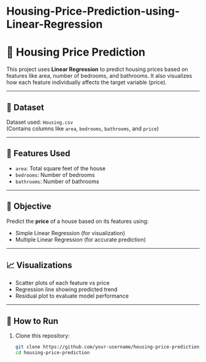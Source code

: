 # Housing-Price-Prediction-using-Linear-Regression


# 🏡 Housing Price Prediction

This project uses **Linear Regression** to predict housing prices based on features like area, number of bedrooms, and bathrooms. It also visualizes how each feature individually affects the target variable (price).

---

## 📂 Dataset

Dataset used: `Housing.csv`  
(Contains columns like `area`, `bedrooms`, `bathrooms`, and `price`)

---

## 📌 Features Used

- `area`: Total square feet of the house
- `bedrooms`: Number of bedrooms
- `bathrooms`: Number of bathrooms

---

## 🎯 Objective

Predict the **price** of a house based on its features using:
- Simple Linear Regression (for visualization)
- Multiple Linear Regression (for accurate prediction)

---

## 📈 Visualizations

- Scatter plots of each feature vs price
- Regression line showing predicted trend
- Residual plot to evaluate model performance

---

## 🧪 How to Run

1. Clone this repository:
   ```bash
   git clone https://github.com/your-username/housing-price-prediction.git
   cd housing-price-prediction
